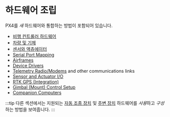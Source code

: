# 하드웨어 조립

PX4를 *새* 하드웨어와 통합하는 방법이 포함되어 있습니다.

* [비행 컨트롤러 하드웨어](../hardware/reference_design.md)
* [차량 및 기체](../hardware/board_support_guide.md)
* [센서와 액츄에이터](../hardware/porting_guide.md)
* [Serial Port Mapping](../hardware/serial_port_mapping.md)
* [Airframes](../dev_airframes/README.md)
* [Device Drivers](../middleware/drivers.md)
* [Telemetry Radio/Modems](../data_links/telemetry.md) and other communications links
* [Sensor and Actuator I/O](../sensor_bus/README.md)
* [RTK GPS (Integration)](../advanced/rtk_gps.md)
* [Gimbal \(Mount\) Control Setup](../advanced/gimbal_control.md)
* [Companion Computers](../companion_computer/pixhawk_companion.md)

:::tip
다른 섹션에서는 지원되는 [자동 조종 장치](../flight_controller/README.md) 및 [주변 장치](../peripherals/README.md) 하드웨어를 *사용*하고 *구성*하는 방법을 보여줍니다.
:::
